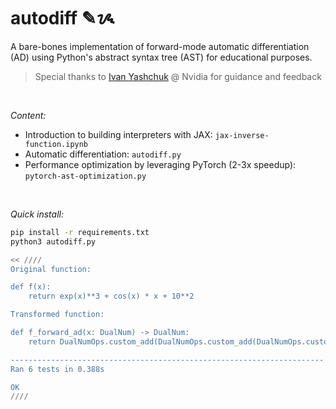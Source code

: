 # autodiff ✎ᝰ

A bare-bones implementation of forward-mode automatic differentiation (AD) using Python's abstract syntax tree (AST) for educational purposes.

> Special thanks to [Ivan Yashchuk](https://github.com/IvanYashchuk) @ Nvidia for guidance and feedback

<br>

_Content:_

- Introduction to building interpreters with JAX: `jax-inverse-function.ipynb`
- Automatic differentiation: `autodiff.py`
- Performance optimization by leveraging PyTorch (2-3x speedup): `pytorch-ast-optimization.py`

<br>

_Quick install:_

```bash
pip install -r requirements.txt
python3 autodiff.py

<< ////
Original function:

def f(x):
    return exp(x)**3 + cos(x) * x + 10**2

Transformed function:

def f_forward_ad(x: DualNum) -> DualNum:
    return DualNumOps.custom_add(DualNumOps.custom_add(DualNumOps.custom_pow(DualNumOps.custom_exp(x), 3), DualNumOps.custom_mul(DualNumOps.custom_cos(x), x)), (10 ** 2))

----------------------------------------------------------------------
Ran 6 tests in 0.388s

OK
////
```
